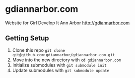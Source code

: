 gdiannarbor.com
===============

Website for Girl Develop It Ann Arbor http://gdiannarbor.com


## Getting Setup

1. Clone this repo `git clone git@github.com:gdiannarbor/gdiannarbor.com.git`
2. Move into the new directory with `cd gdiannarbor.com`
3. Initialize submodules with `git submodule init`
4. Update submodules with `git submodule update`
